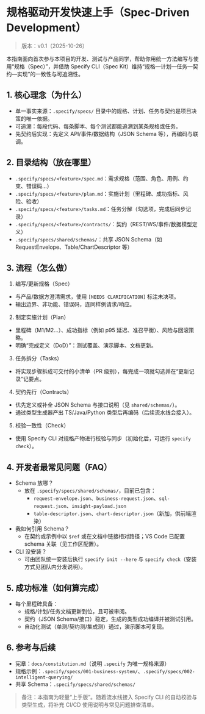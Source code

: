 # 规格驱动开发快速上手（Spec-Driven Development）

> 版本：v0.1（2025-10-26）

本指南面向首次参与本项目的开发、测试与产品同学，帮助你用统一方法编写与使用“规格（Spec）”，并借助 Specify CLI（Spec Kit）维持“规格—计划—任务—契约—实现”的一致性与可追溯性。

## 1. 核心理念（为什么）
- 单一事实来源：`.specify/specs/` 目录中的规格、计划、任务与契约是项目决策的唯一依据。
- 可追溯：每段代码、每条脚本、每个测试都能追溯到某条规格或任务。
- 先契约后实现：先定义 API/事件/数据结构（JSON Schema 等），再编码与联调。

## 2. 目录结构（放在哪里）
- `.specify/specs/<feature>/spec.md`：需求规格（范围、角色、用例、约束、错误码…）
- `.specify/specs/<feature>/plan.md`：实施计划（里程碑、成功指标、风险、验收）
- `.specify/specs/<feature>/tasks.md`：任务分解（勾选项，完成后同步记录）
- `.specify/specs/<feature>/contracts/`：契约（REST/WS/事件/数据模型定义）
- `.specify/specs/shared/schemas/`：共享 JSON Schema（如 RequestEnvelope、Table/ChartDescriptor 等）

## 3. 流程（怎么做）
1) 编写/更新规格（Spec）
- 与产品/数据方澄清需求，使用 `[NEEDS CLARIFICATION]` 标注未决项。
- 输出边界、非功能、错误码，连同样例请求/响应。

2) 制定实施计划（Plan）
- 里程碑（M1/M2…）、成功指标（例如 p95 延迟、准召平衡）、风险与回滚策略。
- 明确“完成定义（DoD）”：测试覆盖、演示脚本、文档更新。

3) 任务拆分（Tasks）
- 将实现步骤拆成可交付的小清单（PR 级别），每完成一项就勾选并在“更新记录”记要点。

4) 契约先行（Contracts）
- 优先定义或补全 JSON Schema 与接口说明（见 `shared/schemas/`）。
- 通过类型生成器产出 TS/Java/Python 类型后再编码（后续流水线会接入）。

5) 校验一致性（Check）
- 使用 Specify CLI 对规格产物进行校验与同步（初始化后，可运行 `specify check`）。

## 4. 开发者最常见问题（FAQ）
- Schema 放哪？
  - 放在 `.specify/specs/shared/schemas/`，目前已包含：
    - `request-envelope.json`、`business-request.json`、`sql-request.json`、`insight-payload.json`
    - `table-descriptor.json`、`chart-descriptor.json`（新加，供前端渲染）
- 我如何引用 Schema？
  - 在契约或示例中以 `$ref` 或在文档中链接相对路径；VS Code 已配置 schema 关联（见工作区配置）。
- CLI 没安装？
  - 可由团队统一安装后执行 `specify init --here` 与 `specify check`（安装方式见团队内分发说明）。

## 5. 成功标准（如何算完成）
- 每个里程碑具备：
  - 规格/计划/任务文档更新到位，且可被审阅。
  - 契约（JSON Schema/接口）稳定，生成的类型成功编译并被测试引用。
  - 自动化测试（单测/契约测/集成测）通过，演示脚本可复现。

## 6. 参考与后续
- 宪章：`docs/constitution.md`（说明 `.specify` 为唯一规格来源）
- 规格示例：`.specify/specs/001-business-system/`、`.specify/specs/002-intelligent-querying/`
- 共享 Schema：`.specify/specs/shared/schemas/`

> 备注：本指南为轻量“上手版”。随着流水线接入 Specify CLI 的自动校验与类型生成，将补充 CI/CD 使用说明与常见问题排查清单。
